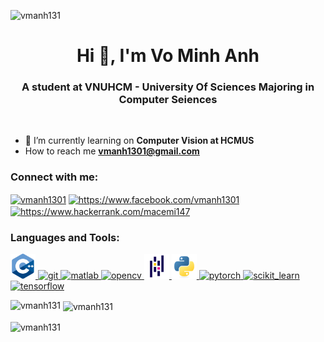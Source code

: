 <p align="left"> <img src="https://komarev.com/ghpvc/?username=vmanh131&label=Profile%20views&color=0e75b6&style=plastic" alt="vmanh131" /> </p>
<h1 align="center">Hi 👋, I'm Vo Minh Anh</h1>
<h3 align="center">A student at VNUHCM - University Of Sciences Majoring in Computer Seiences</h3>


<p align="left"> <a href="https://twitter.com/" target="blank"><img src="https://img.shields.io/twitter/follow/?logo=twitter&style=for-the-badge" alt="" /></a> </p>

- 🔭 I’m currently learning on **Computer Vision at HCMUS**
- How to reach me **vmanh1301@gmail.com**
<h3 align="left">Connect with me:</h3>
<p align="left">
<a href="https://linkedin.com/in/vmanh1301" target="blank"><img align="center" src="https://raw.githubusercontent.com/rahuldkjain/github-profile-readme-generator/master/src/images/icons/Social/linked-in-alt.svg" alt="vmanh1301" height="30" width="40" /></a>
<a href="https://fb.com/https://www.facebook.com/vmanh1301" target="blank"><img align="center" src="https://raw.githubusercontent.com/rahuldkjain/github-profile-readme-generator/master/src/images/icons/Social/facebook.svg" alt="https://www.facebook.com/vmanh1301" height="30" width="40" /></a>
<a href="https://www.hackerrank.com/https://www.hackerrank.com/macemi147" target="blank"><img align="center" src="https://raw.githubusercontent.com/rahuldkjain/github-profile-readme-generator/master/src/images/icons/Social/hackerrank.svg" alt="https://www.hackerrank.com/macemi147" height="30" width="40" /></a>
</p>

<h3 align="left">Languages and Tools:</h3>
<p align="left"> <a href="https://www.w3schools.com/cpp/" target="_blank" rel="noreferrer"> <img src="https://raw.githubusercontent.com/devicons/devicon/master/icons/cplusplus/cplusplus-original.svg" alt="cplusplus" width="40" height="40"/> </a> <a href="https://git-scm.com/" target="_blank" rel="noreferrer"> <img src="https://www.vectorlogo.zone/logos/git-scm/git-scm-icon.svg" alt="git" width="40" height="40"/> </a> <a href="https://www.mathworks.com/" target="_blank" rel="noreferrer"> <img src="https://upload.wikimedia.org/wikipedia/commons/2/21/Matlab_Logo.png" alt="matlab" width="40" height="40"/> </a> <a href="https://opencv.org/" target="_blank" rel="noreferrer"> <img src="https://www.vectorlogo.zone/logos/opencv/opencv-icon.svg" alt="opencv" width="40" height="40"/> </a> <a href="https://pandas.pydata.org/" target="_blank" rel="noreferrer"> <img src="https://raw.githubusercontent.com/devicons/devicon/2ae2a900d2f041da66e950e4d48052658d850630/icons/pandas/pandas-original.svg" alt="pandas" width="40" height="40"/> </a> <a href="https://www.python.org" target="_blank" rel="noreferrer"> <img src="https://raw.githubusercontent.com/devicons/devicon/master/icons/python/python-original.svg" alt="python" width="40" height="40"/> </a> <a href="https://pytorch.org/" target="_blank" rel="noreferrer"> <img src="https://www.vectorlogo.zone/logos/pytorch/pytorch-icon.svg" alt="pytorch" width="40" height="40"/> </a> <a href="https://scikit-learn.org/" target="_blank" rel="noreferrer"> <img src="https://upload.wikimedia.org/wikipedia/commons/0/05/Scikit_learn_logo_small.svg" alt="scikit_learn" width="40" height="40"/> </a> <a href="https://www.tensorflow.org" target="_blank" rel="noreferrer"> <img src="https://www.vectorlogo.zone/logos/tensorflow/tensorflow-icon.svg" alt="tensorflow" width="40" height="40"/> </a> </p>

<p><img align="left" src="https://github-readme-stats.vercel.app/api/top-langs?username=vmanh131&show_icons=true&theme=dracula&locale=en&layout=compact" alt="vmanh131" /></p>

<p>&nbsp;<img align="center" src="https://github-readme-stats.vercel.app/api?username=vmanh131&show_icons=true&theme=dracula&locale=en" alt="vmanh131" /></p>

<p><img align="center" src="https://github-readme-streak-stats.herokuapp.com/?user=vmanh131&theme=dark" alt="vmanh131" /></p>
